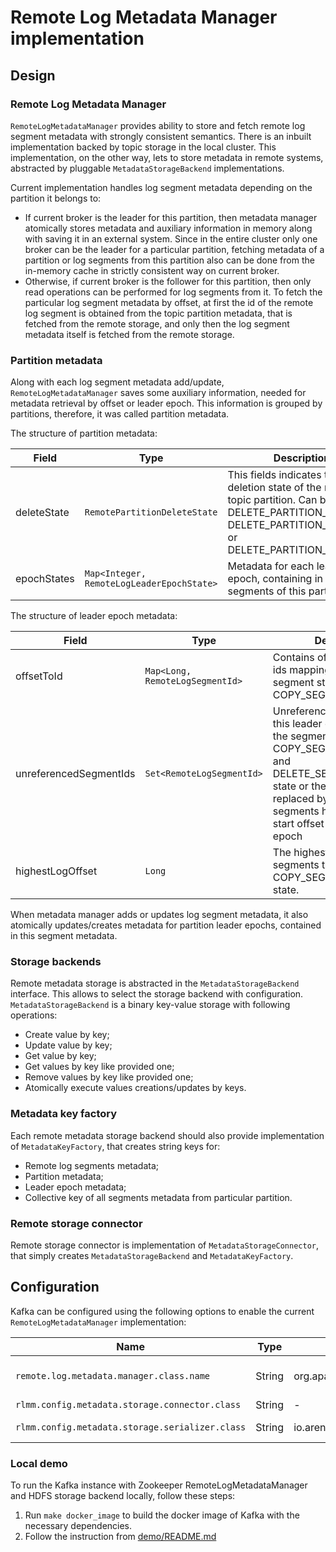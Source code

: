 # Remote Log Metadata Manager implementation

## Design

### Remote Log Metadata Manager

`RemoteLogMetadataManager` provides ability to store and fetch remote log segment metadata with strongly consistent semantics.
There is an inbuilt implementation backed by topic storage in the local cluster. This implementation, on the other way, 
lets to store metadata in remote systems, abstracted by pluggable `MetadataStorageBackend` implementations.

Current implementation handles log segment metadata depending on the partition it belongs to: 

- If current broker is the leader for this partition, then metadata manager atomically stores metadata and auxiliary information 
in memory along with saving it in an external system. Since in the entire cluster only one broker can be the leader 
for a particular partition, fetching metadata of a partition or log segments from this partition also can be done from 
the in-memory cache in strictly consistent way on current broker.
- Otherwise, if current broker is the follower for this partition, then only read operations can be performed 
for log segments from it. To fetch the particular log segment metadata by offset, at first the id of the remote 
log segment is obtained from the topic partition metadata, that is fetched from the remote storage,
and only then the log segment metadata itself is fetched from the remote storage.

### Partition metadata

Along with each log segment metadata add/update, `RemoteLogMetadataManager` saves some auxiliary information, needed for 
metadata retrieval by offset or leader epoch. This information is grouped by partitions, therefore, it was called partition metadata.

The structure of partition metadata:

| Field       | Type                                      | Description                                                                                                                                                            |
|-------------|-------------------------------------------|------------------------------------------------------------------------------------------------------------------------------------------------------------------------|
| deleteState | `RemotePartitionDeleteState`              | This fields indicates the deletion state of the remote topic partition. Can be one of DELETE_PARTITION_MARKED, DELETE_PARTITION_STARTED or DELETE_PARTITION_FINISHED.	 |
| epochStates | `Map<Integer, RemoteLogLeaderEpochState>` | Metadata for each leader epoch, containing in log segments of this partition.                                                                                          |

The structure of leader epoch metadata:

| Field                  | Type                            | Description                                                                                                                                                                                                                                       |
|------------------------|---------------------------------|---------------------------------------------------------------------------------------------------------------------------------------------------------------------------------------------------------------------------------------------------|
| offsetToId             | `Map<Long, RemoteLogSegmentId>` | Contains offset to segment ids mapping with the segment state as COPY_SEGMENT_FINISHED.	                                                                                                                                                          |
| unreferencedSegmentIds | `Set<RemoteLogSegmentId>`       | Unreferenced segments for this leader epoch. It contains the segments still in COPY_SEGMENT_STARTED and DELETE_SEGMENT_STARTED state or these have been replaced by callers with other segments having the same start offset for the leader epoch |
| highestLogOffset       | `Long`                          | The highest log offset of the segments that reached the COPY_SEGMENT_FINISHED state.                                                                                                                                                              |

When metadata manager adds or updates log segment metadata, it also atomically updates/creates metadata for partition leader epochs, 
contained in this segment metadata.

### Storage backends

Remote metadata storage is abstracted in the `MetadataStorageBackend` interface. 
This allows to select the storage backend with configuration. `MetadataStorageBackend` is a binary key-value storage with following operations:
- Create value by key;
- Update value by key;
- Get value by key;
- Get values by key like provided one;
- Remove values by key like provided one;
- Atomically execute values creations/updates by keys. 

### Metadata key factory

Each remote metadata storage backend should also provide implementation of `MetadataKeyFactory`, that creates string keys for:

- Remote log segments metadata;
- Partition metadata;
- Leader epoch metadata;
- Collective key of all segments metadata from particular partition.

### Remote storage connector

Remote storage connector is implementation of `MetadataStorageConnector`, that simply creates `MetadataStorageBackend` and `MetadataKeyFactory`.

## Configuration

Kafka can be configured using the following options to enable the current `RemoteLogMetadataManager` implementation:

| Name                                            | Type   | Default value                                                                 | Description                                                                                                                                                                                                |
|-------------------------------------------------|--------|-------------------------------------------------------------------------------|------------------------------------------------------------------------------------------------------------------------------------------------------------------------------------------------------------|
| `remote.log.metadata.manager.class.name`        | String | org.apache.kafka.server.log.remote.storage.RemoteLogMetadataManager           | Fully qualified class name of `RemoteLogMetadataManager` implementation. To enable current implementation it should be set to 'io.arenadata.kafka.tieredstorage.metadata.storage.RemoteLogMetadataManager' |
| `rlmm.config.metadata.storage.connector.class`  | String | -                                                                             | Fully qualified class name of `MetadataStorageConnector` implementation.                                                                                                                                   |
| `rlmm.config.metadata.storage.serializer.class` | String | io.arenadata.kafka.tieredstorage.metadata.storage.serde.DefaultMetadataMapper | Fully qualified class name of `MetadataSerDe` implementation, remote log/partition metadata serializer.                                                                                                    |

### Local demo

To run the Kafka instance with Zookeeper RemoteLogMetadataManager and HDFS storage backend locally, follow these steps:
1. Run `make docker_image` to build the docker image of Kafka with the necessary dependencies.
2. Follow the instruction from [demo/README.md](demo/README.md)

